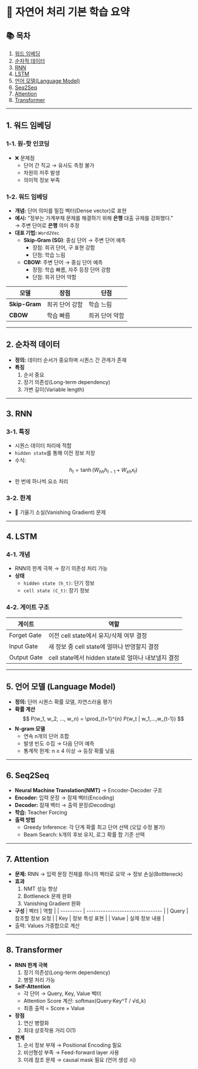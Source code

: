 # 🤖 자연어 처리 기본 학습 요약

## 📚 목차

1. [워드 임베딩](#1-워드-임베딩)  
2. [순차적 데이터](#2-순차적-데이터)  
3. [RNN](#3-rnn)  
4. [LSTM](#4-lstm)  
5. [언어 모델(Language Model)](#5-언어-모델-language-model)  
6. [Seq2Seq](#6-seq2seq)  
7. [Attention](#7-attention)  
8. [Transformer](#8-transformer)  

---

## 1. 워드 임베딩

### 1-1. 원-핫 인코딩
- ❌ 문제점
  - 단어 간 직교 → 유사도 측정 불가
  - 차원의 저주 발생
  - 의미적 정보 부족

### 1-2. 워드 임베딩
- **개념:** 단어 의미를 밀집 벡터(Dense vector)로 표현
- **예시:** "정부는 가계부채 문제를 해결하기 위해 **은행** 대출 규제를 강화했다."  
  → 주변 단어로 **은행** 의미 추정
- **대표 기법:** `Word2Vec`
  - **Skip-Gram (SG)**: 중심 단어 → 주변 단어 예측
    - 장점: 희귀 단어, 구 표현 강함  
    - 단점: 학습 느림
  - **CBOW:** 주변 단어 → 중심 단어 예측
    - 장점: 학습 빠름, 자주 등장 단어 강함  
    - 단점: 희귀 단어 약함

| 모델      | 장점                  | 단점           |
| --------- | ------------------- | -------------- |
| **Skip-Gram** | 희귀 단어 강함       | 학습 느림      |
| **CBOW**      | 학습 빠름            | 희귀 단어 약함 |

---

## 2. 순차적 데이터
- **정의:** 데이터 순서가 중요하며 시퀀스 간 관계가 존재
- **특징**
  1. 순서 중요
  2. 장기 의존성(Long-term dependency)
  3. 가변 길이(Variable length)

---

## 3. RNN

### 3-1. 특징
- 시퀀스 데이터 처리에 적합
- `hidden state`를 통해 이전 정보 저장
- 수식:
$$
h_t = \tanh(W_{hh} h_{t-1} + W_{xh} x_t)
$$
- 한 번에 하나씩 요소 처리

### 3-2. 한계
- 🔺 기울기 소실(Vanishing Gradient) 문제

---

## 4. LSTM

### 4-1. 개념
- RNN의 한계 극복 → 장기 의존성 처리 가능
- **상태**
  - `hidden state (h_t)`: 단기 정보
  - `cell state (C_t)`: 장기 정보

### 4-2. 게이트 구조

| 게이트        | 역할                                                   |
| ------------- | ------------------------------------------------------ |
| Forget Gate   | 이전 cell state에서 유지/삭제 여부 결정               |
| Input Gate    | 새 정보 중 cell state에 얼마나 반영할지 결정          |
| Output Gate   | cell state에서 hidden state로 얼마나 내보낼지 결정    |

---

## 5. 언어 모델 (Language Model)

- **정의:** 단어 시퀀스 확률 모델, 자연스러움 평가
- **확률 계산**
$$
P(w_1, w_2, ..., w_n) = \prod_{t=1}^{n} P(w_t | w_1,...,w_{t-1})
$$
- **N-gram 모델**
  - 연속 n개의 단어 조합
  - 발생 빈도 수집 → 다음 단어 예측
  - 통계적 한계: n ≥ 4 이상 → 등장 확률 낮음

---

## 6. Seq2Seq

- **Neural Machine Translation(NMT)** → Encoder-Decoder 구조
- **Encoder:** 입력 문장 → 잠재 벡터(Encoding)
- **Decoder:** 잠재 벡터 → 출력 문장(Decoding)
- **학습:** Teacher Forcing
- **출력 방법**
  - Greedy Inference: 각 단계 확률 최고 단어 선택 (오답 수정 불가)
  - Beam Search: k개의 후보 유지, 로그 확률 합 기준 선택

---

## 7. Attention

- **문제:** RNN → 입력 문장 전체를 하나의 벡터로 요약 → 정보 손실(Bottleneck)
- **효과**
  1. NMT 성능 향상
  2. Bottleneck 문제 완화
  3. Vanishing Gradient 완화
- **구성**
  | 벡터       | 역할                              |
  | --------- | -------------------------------- |
  | Query     | 참조할 정보 요청                   |
  | Key       | 정보 특성 표현                     |
  | Value     | 실제 정보 내용                     |
- 출력: Values 가중합으로 계산

---

## 8. Transformer

- **RNN 한계 극복**
  1. 장기 의존성(Long-term dependency)
  2. 병렬 처리 가능
- **Self-Attention**
  - 각 단어 → Query, Key, Value 벡터
  - Attention Score 계산: softmax(Query·Key^T / √d_k)
  - 최종 출력 = Score × Value
- **장점**
  1. 연산 병렬화
  2. 최대 상호작용 거리 O(1)
- **한계**
  1. 순서 정보 부재 → Positional Encoding 필요
  2. 비선형성 부족 → Feed-forward layer 사용
  3. 미래 참조 문제 → causal mask 필요 (언어 생성 시)
